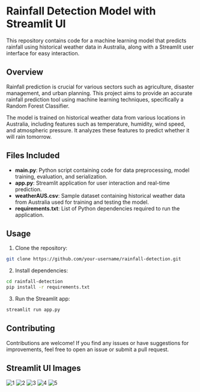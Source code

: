 # Rainfall Detection Model with Streamlit UI

This repository contains code for a machine learning model that predicts rainfall using historical weather data in Australia, along with a Streamlit user interface for easy interaction.

## Overview

Rainfall prediction is crucial for various sectors such as agriculture, disaster management, and urban planning. This project aims to provide an accurate rainfall prediction tool using machine learning techniques, specifically a Random Forest Classifier.

The model is trained on historical weather data from various locations in Australia, including features such as temperature, humidity, wind speed, and atmospheric pressure. It analyzes these features to predict whether it will rain tomorrow.

## Files Included

- **main.py**: Python script containing code for data preprocessing, model training, evaluation, and serialization.
- **app.py**: Streamlit application for user interaction and real-time prediction.
- **weatherAUS.csv**: Sample dataset containing historical weather data from Australia used for training and testing the model.
- **requirements.txt**: List of Python dependencies required to run the application.

## Usage

1. Clone the repository:

```bash
git clone https://github.com/your-username/rainfall-detection.git
```

2. Install dependencies:

```bash
cd rainfall-detection
pip install -r requirements.txt
```

3. Run the Streamlit app:

```bash
streamlit run app.py
```

## Contributing

Contributions are welcome! If you find any issues or have suggestions for improvements, feel free to open an issue or submit a pull request.

## Streamlit UI Images
![1](https://github.com/SatvikR123/IOSC_RainfallDetection/assets/151377525/5f73f31b-f277-4a18-9bbd-5ab3f3c59777)
![2](https://github.com/SatvikR123/IOSC_RainfallDetection/assets/151377525/b506e2c3-7365-429d-a0a7-c418aaea8010)
![3](https://github.com/SatvikR123/IOSC_RainfallDetection/assets/151377525/6cfbe966-8ce8-40ec-b730-4679d4dd98ca)
![4](https://github.com/SatvikR123/IOSC_RainfallDetection/assets/151377525/92b5e2e3-2420-43df-b7fc-e1dde5ba5941)
![5](https://github.com/SatvikR123/IOSC_RainfallDetection/assets/151377525/15b87b86-2c08-468f-adcd-ca059fe9bb9d)
